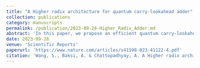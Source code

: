 ```yaml
---
title: "A Higher radix architecture for quantum carry-lookahead adder"
collection: publications
category: manuscripts
permalink: /publication/2023-09-28-Higher_Radix_Adder.md
abstract: 'In this paper, we propose an efficient quantum carry-lookahead adder based on the higher radix structure. For the addition of two n-bit numbers, our adder uses O(n) − O(n/r) qubits and O(n) + O(n/r) T gates to get the correct answer in O(r) + O(log(n/r)) T-depth , where r is the radix. Quantum carry-lookahead adder has already attracted some attention because of its low T-depth. Our work further reduces the overall cost by introducing a higher radix layer. By analyzing the performance in T-depth, T-count, and qubit count, it is shown that the proposed adder is superior to existing quantum carry-lookahead adders. Even compared to the Draper out-of-place adder which is very compact and efficient, our adder is still better in terms of T-count.'
date: 2023-09-28
venue: 'Scientific Reports'
paperurl: 'https://www.nature.com/articles/s41598-023-41122-4.pdf'
citation: 'Wang, S., Baksi, A. & Chattopadhyay, A. A Higher radix architecture for quantum carry-lookahead adder. Sci Rep 13, 16338 (2023). https://doi.org/10.1038/s41598-023-41122-4'
---
```

